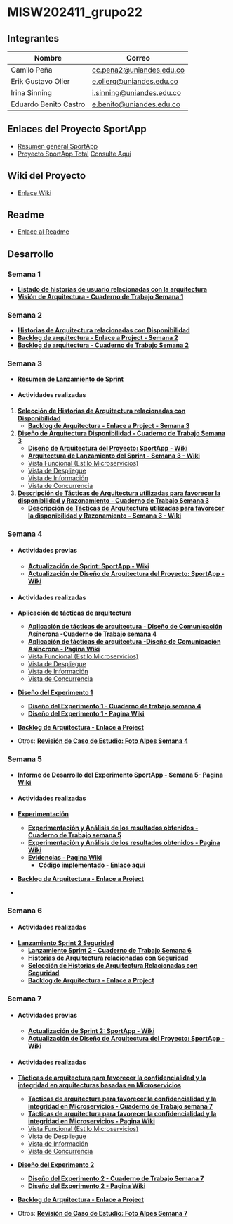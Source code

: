 # MISW202411_grupo22

## Integrantes

| Nombre              | Correo                     |
|--------------------|---------------------------|
| Camilo Peña         | cc.pena2@uniandes.edu.co  |
| Erik Gustavo Olier  | e.olierq@uniandes.edu.co  |
| Irina Sinning       | i.sinning@uniandes.edu.co |
| Eduardo Benito Castro | e.benito@uniandes.edu.co |

## Enlaces del Proyecto SportApp

- [Resumen general SportApp](https://github.com/Erikolierq/MISW202411_grupo22/wiki/Resumen-de-Proyecto-SportApp)
- [Proyecto SportApp Total](https://uniandes-my.sharepoint.com/:b:/g/personal/i_sinning_uniandes_edu_co/ESBqdYwdthRBgrUWL0SlFrQB56ur90MvCnUr_rl-6dXJQw?e=H1d2jx) [Consulte Aquí](https://uniandes-my.sharepoint.com/:b:/g/personal/i_sinning_uniandes_edu_co/ESBqdYwdthRBgrUWL0SlFrQB56ur90MvCnUr_rl-6dXJQw?e=H1d2jx)

## Wiki del Proyecto
- [Enlace Wiki](https://github.com/Erikolierq/MISW202411_grupo22/wiki)

## Readme
- [Enlace al Readme](https://github.com/Erikolierq/MISW202411_grupo22/blob/main/README.md)

## Desarrollo 

### Semana 1
- [**Listado de historias de usuario relacionadas con la arquitectura**](https://github.com/Erikolierq/MISW202411_grupo22/wiki/Historias-de-usuario)
- [**Visión de Arquitectura - Cuaderno de Trabajo Semana 1**](https://uniandes-my.sharepoint.com/:p:/g/personal/i_sinning_uniandes_edu_co/EdEvZMOGO41Bn9QKdK0XuYsB6tGYlTODALj8GVp4uinAnQ?e=jvqheO)

### Semana 2
- [**Historias de Arquitectura relacionadas con Disponibilidad**](https://github.com/Erikolierq/MISW202411_grupo22/wiki/Historias-de-Arquitectura-relacionadas-con-Disponibilidad)
- [**Backlog de arquitectura - Enlace a Project - Semana 2** ](https://github.com/users/Erikolierq/projects/2)
- [**Backlog de arquitectura - Cuaderno de Trabajo Semana 2** ](https://uniandes-my.sharepoint.com/:p:/g/personal/i_sinning_uniandes_edu_co/Ef3cSHL9s-dLm7o5QNJDmYoBh70qauYVPOYbxcskueKswA?e=XSAm7E)


### **Semana 3**
- [**Resumen de Lanzamiento de Sprint**](https://github.com/Erikolierq/MISW202411_grupo22/wiki/Lanzamiento-de-Sprint-Dise%C3%B1o-de-Arquitectura-%E2%80%90-SportApp)

* #### Actividades realizadas
1. [**Selección de Historias de Arquitectura relacionadas con Disponibilidad**](https://github.com/Erikolierq/MISW202411_grupo22/wiki/Selecci%C3%B3n-de-Historias-de-Arquitectura-Relacionadas-con-Disponibilidad)
   - [**Backlog de Arquitectura - Enlace a Project - Semana 3** ](https://github.com/users/Erikolierq/projects/2)
1. [**Diseño de Arquitectura Disponibilidad - Cuaderno de Trabajo Semana 3** ](https://uniandes-my.sharepoint.com/:p:/g/personal/i_sinning_uniandes_edu_co/ES9EXkqrxotJtk5lrbx1p38BqsDWht59iyNp3ieND5_q2w?e=RLdaAB)
   - [**Diseño de Arquitectura del Proyecto: SportApp - Wiki** ](https://github.com/Erikolierq/MISW202411_grupo22/wiki/Dise%C3%B1o-de-Arquitectura-del-Proyecto:-SportApp)
   - [**Arquitectura de Lanzamiento del Sprint - Semana 3 - Wiki** ](https://github.com/Erikolierq/MISW202411_grupo22/wiki/Arquitectura-de-Lanzamiento-del-Sprint-%E2%80%90-Semana-3)
   - [Vista Funcional (Estilo Microservicios)](https://uniandes-my.sharepoint.com/:i:/g/personal/i_sinning_uniandes_edu_co/EYeRDM8X3k1Fqtap4vOM9cMBf-cpqBYvoKOZs1bMyFzvHQ?e=zIJZrC)
   - [Vista de Despliegue](https://uniandes-my.sharepoint.com/:i:/g/personal/i_sinning_uniandes_edu_co/ETbJEu16qfFIgVaRLJDhviQBepXYOHCP0Zg5kuMfvKJ3Lg?e=z8HW1V)
   - [Vista de Información](https://uniandes-my.sharepoint.com/:i:/g/personal/i_sinning_uniandes_edu_co/EcshQX3NRQxLnxePhrm-NBkBRvfS-l9k4hlkmceWCtbqnQ?e=yWDSv6)
   - [Vista de Concurrencia](https://uniandes-my.sharepoint.com/:i:/g/personal/i_sinning_uniandes_edu_co/Ed8lZPK8AHtKrbACOtWChwkBWeGxLOOSKwwcP-Q1aFH8WQ?e=DqzwMt)
1. [**Descripción de Tácticas de Arquitectura utilizadas para favorecer la disponibilidad y Razonamiento - Cuaderno de Trabajo Semana 3** ](https://uniandes-my.sharepoint.com/:p:/g/personal/i_sinning_uniandes_edu_co/ES9EXkqrxotJtk5lrbx1p38BqsDWht59iyNp3ieND5_q2w?e=RLdaAB)
   - [**Descripción de Tácticas de Arquitectura utilizadas para favorecer la disponibilidad y Razonamiento  - Semana 3 - Wiki** ](https://github.com/Erikolierq/MISW202411_grupo22/wiki/Arquitectura-de-Lanzamiento-del-Sprint-%E2%80%90-Semana-3)


### **Semana 4** 

* #### Actividades previas
  - [**Actualización de Sprint: SportApp - Wiki** ](https://github.com/Erikolierq/MISW202411_grupo22/wiki/Actualizaci%C3%B3n-de-Sprint:-SportApp-%E2%80%90Semana-4)
  - [**Actualización de Diseño de Arquitectura del Proyecto: SportApp - Wiki** ](https://github.com/Erikolierq/MISW202411_grupo22/wiki/Dise%C3%B1o-de-Arquitectura-del-Proyecto:-SportApp)

* #### Actividades realizadas
- [**Aplicación de tácticas de arquitectura** ](https://github.com/Erikolierq/MISW202411_grupo22/wiki/Dise%C3%B1o-de-Comunicaci%C3%B3n-As%C3%ADncrona:-SportApp)
  - [**Aplicación de tácticas de arquitectura - Diseño de Comunicación Asíncrona -Cuaderno de Trabajo semana 4** ](https://uniandes-my.sharepoint.com/:p:/g/personal/i_sinning_uniandes_edu_co/EQSc2hilMj9AhggKncvNH2oBjnqnJLAr5iMMYb8WAw-4jg?e=JevX02)
  - [**Aplicación de tácticas de arquitectura -Diseño de Comunicación Asíncrona - Pagina Wiki** ](https://github.com/Erikolierq/MISW202411_grupo22/wiki/Dise%C3%B1o-de-Comunicaci%C3%B3n-As%C3%ADncrona:-SportApp)
   - [Vista Funcional (Estilo Microservicios)](https://uniandes-my.sharepoint.com/:i:/g/personal/i_sinning_uniandes_edu_co/EaIVFFKQBzhPrVqn9V7jFykBjR1FHwx55zLXhxFVdV7MPg?e=1MIOgT)
   - [Vista de Despliegue](https://uniandes-my.sharepoint.com/:i:/g/personal/i_sinning_uniandes_edu_co/EY7pfR6nvBtIrFKgwzZJMvABvPiaj4h-NMso7JD3k8H7VA?e=b7fBPj)
   - [Vista de Información](https://uniandes-my.sharepoint.com/:i:/g/personal/i_sinning_uniandes_edu_co/EfgJQkcikrVBtAIxe6ci_d4BQRKVxe3DSoz9yVE8QFD7kg?e=tAEUMh)
   - [Vista de Concurrencia](https://uniandes-my.sharepoint.com/:i:/g/personal/i_sinning_uniandes_edu_co/EdYlMD7sJxVGu0WaIRajFDwBo4luq2VE4YRRq3R83jxqOQ?e=q4U16d)


- [**Diseño del Experimento 1** ](https://github.com/Erikolierq/MISW202411_grupo22/wiki/Dise%C3%B1o-del-Experimento-1-:-SportApp)
  - [**Diseño del Experimento 1 - Cuaderno de trabajo semana 4** ](https://uniandes-my.sharepoint.com/:p:/g/personal/i_sinning_uniandes_edu_co/EUS7jTREHRdDh3aEhnkxoDMBZEE1rK64xBJBtyWz4TnxUw?e=H1ln6E)
  - [**Diseño del Experimento 1 - Pagina Wiki** ](https://github.com/Erikolierq/MISW202411_grupo22/wiki/Dise%C3%B1o-del-Experimento-1-:-SportApp)

- [**Backlog de Arquitectura - Enlace a Project** ](https://github.com/users/Erikolierq/projects/2)

* Otros: [**Revisión de Caso de Estudio: Foto Alpes Semana 4** ](https://github.com/Erikolierq/MISW202411_grupo22/wiki/Revisi%C3%B3n-de-Caso-de-Estudio:-Foto-Alpes-Semana-4)

### **Semana 5** 
  - [**Informe de Desarrollo del Experimento SportApp - Semana 5- Pagina Wiki**](https://github.com/Erikolierq/MISW202411_grupo22/wiki/Informe-de-Desarrollo-del-Experimento-SportApp-%E2%80%90-Semana-5)

* #### Actividades realizadas
- [**Experimentación** ](https://github.com/Erikolierq/MISW202411_grupo22/wiki/Experimentaci%C3%B3n)
  - [**Experimentación y Análisis de los resultados obtenidos - Cuaderno de Trabajo semana 5** ](https://uniandes-my.sharepoint.com/:p:/g/personal/i_sinning_uniandes_edu_co/EX6f-MEdd2lJpUSsA8yl9Z8BkqqGPBF76pMOud_au0qmcQ?e=2j3jLc)
  - [**Experimentación y Análisis de los resultados obtenidos - Pagina Wiki** ](https://github.com/Erikolierq/MISW202411_grupo22/wiki/Experimentaci%C3%B3n)
  - [**Evidencias - Pagina Wiki** ](https://github.com/Erikolierq/MISW202411_grupo22/wiki/Evidencias-Experimentaci%C3%B3n-%E2%80%90-Semana-5)
    - [**Código implementado - Enlace aquí** ](https://github.com/Erikolierq/MISW202411_grupo22/tree/main/SportApp/flaskr)

- [**Backlog de Arquitectura - Enlace a Project**](https://github.com/users/Erikolierq/projects/2)
- 

### **Semana 6** 

* #### Actividades realizadas
- [**Lanzamiento Sprint 2 Seguridad**](https://github.com/Erikolierq/MISW202411_grupo22/wiki/Lanzamiento-de-Sprint-2-Seguridad-%E2%80%90-SportApp)
  - [**Lanzamiento Sprint 2 - Cuaderno de Trabajo Semana 6**](https://uniandes-my.sharepoint.com/:p:/g/personal/i_sinning_uniandes_edu_co/EfCfJSEV9lVPi0985lDW1WkBXAb5EqzMpaihh9a2xM9t8w?e=Obk66m)
  - [**Historias de Arquitectura relacionadas con Seguridad**](https://github.com/Erikolierq/MISW202411_grupo22/wiki/Historias-de-Arquitectura-relacionadas-con-Seguridad)
  - [**Selección de Historias de Arquitectura Relacionadas con Seguridad**](https://github.com/Erikolierq/MISW202411_grupo22/wiki/Selecci%C3%B3n-de-Historias-de-Arquitectura-Relacionadas-con-Seguridad)
  - [**Backlog de Arquitectura - Enlace a Project**](https://github.com/users/Erikolierq/projects/2)
 

### **Semana 7** 

* #### Actividades previas
  - [**Actualización de Sprint 2: SportApp - Wiki** ](https://github.com/Erikolierq/MISW202411_grupo22/wiki/Actualizaci%C3%B3n-de-Sprint-2-:-SportApp-%E2%80%90-Semana-7-%E2%80%90-SportApp)
  - [**Actualización de Diseño de Arquitectura del Proyecto: SportApp - Wiki** ](https://github.com/Erikolierq/MISW202411_grupo22/wiki/Dise%C3%B1o-de-Arquitectura-del-Proyecto:-SportApp)

* #### Actividades realizadas
- [**Tácticas de arquitectura para favorecer la confidencialidad y la integridad en arquitecturas basadas en Microservicios** ](https://github.com/Erikolierq/MISW202411_grupo22/wiki/T%C3%A1cticas-de-arquitectura-para-favorecer-la-confidencialidad-y-la-integridad-en-arquitecturas-basadas-en-Microservicios)
  - [**Tácticas de arquitectura para favorecer la confidencialidad y la integridad en Microservicios - Cuaderno de Trabajo semana 7** ](https://uniandes-my.sharepoint.com/:p:/g/personal/i_sinning_uniandes_edu_co/EVspFU4kWVFJmeNBNPPAexgB3qCknNYh5C4zC0dKX01nZQ?e=aBcHuL)
  - [**Tácticas de arquitectura para favorecer la confidencialidad y la integridad en Microservicios - Pagina Wiki** ](https://github.com/Erikolierq/MISW202411_grupo22/wiki/T%C3%A1cticas-de-arquitectura-para-favorecer-la-confidencialidad-y-la-integridad-en-arquitecturas-basadas-en-Microservicios)
   - [Vista Funcional (Estilo Microservicios)](https://uniandes-my.sharepoint.com/:i:/g/personal/i_sinning_uniandes_edu_co/EbEIKB2FTIdJp800MPssOz4BAkm_TRC88jD8nlID6aCWEA?e=Y5l4mf)
   - [Vista de Despliegue](https://uniandes-my.sharepoint.com/:i:/g/personal/i_sinning_uniandes_edu_co/EQNd8gcQ0w9Aqpjo4TzkWYYBefPz5gV1o9xWfdyP4Jw5hg?e=1RPtnw)
   - [Vista de Información](https://uniandes-my.sharepoint.com/:i:/g/personal/i_sinning_uniandes_edu_co/EX-QIlp0zvFDrGa-WWV15RQBBl6VRd-G9RkYSezTteeZfQ?e=4xFvoP)
   - [Vista de Concurrencia](https://uniandes-my.sharepoint.com/:i:/g/personal/i_sinning_uniandes_edu_co/EZHvfCWzjwxJoi2JTbQF-y4BIdu2D8HK0sCoxK9FU_zMQA?e=2hV0nF)

- [**Diseño del Experimento 2** ](https://github.com/Erikolierq/MISW202411_grupo22/wiki/Dise%C3%B1o-del-Experimento-2-:--SportApp)
  - [**Diseño del Experimento 2 - Cuaderno de Trabajo Semana 7** ](https://uniandes-my.sharepoint.com/:p:/g/personal/i_sinning_uniandes_edu_co/EdlvRAQnKNpJn0MMnIYw1VEBQARrBw3U0N-8-1l7QcQeTA?e=QfPbRv)
  - [**Diseño del Experimento 2 - Pagina Wiki** ](https://github.com/Erikolierq/MISW202411_grupo22/wiki/Dise%C3%B1o-del-Experimento-2-:--SportApp)

- [**Backlog de Arquitectura - Enlace a Project** ](https://github.com/users/Erikolierq/projects/2)

* Otros: [**Revisión de Caso de Estudio: Foto Alpes Semana 7** ](https://github.com/Erikolierq/MISW202411_grupo22/wiki/Revisi%C3%B3n-del-Caso-de-Estudio:-Foto-Alpes-Semana-7)
